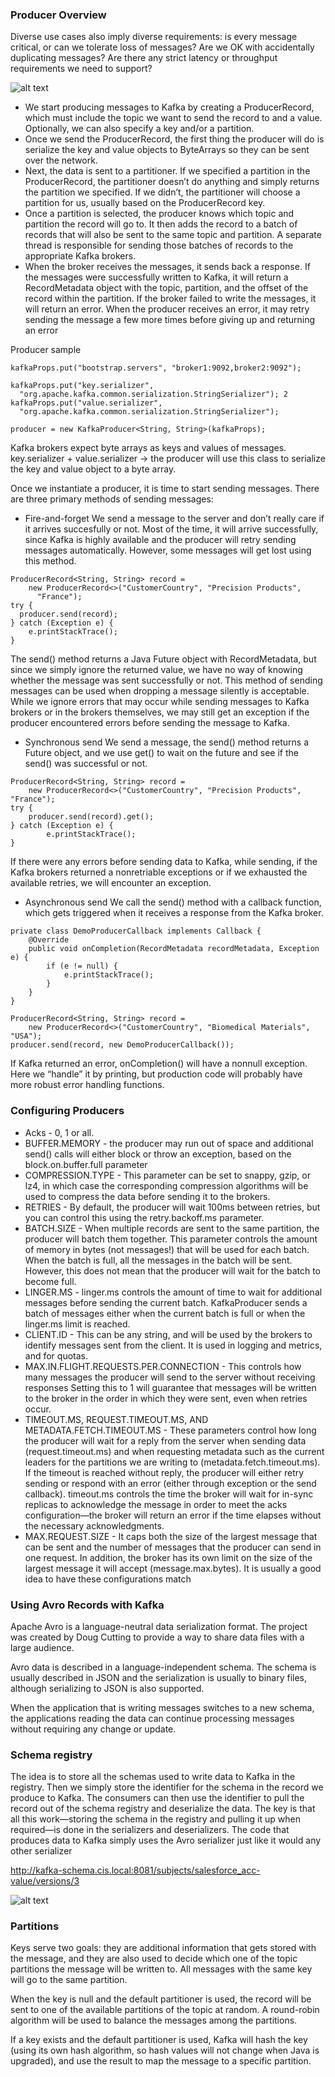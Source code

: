 ### Producer Overview

Diverse use cases also imply diverse requirements: is every message critical, or can we tolerate loss of messages? Are we OK with accidentally duplicating messages? Are there any strict latency or throughput requirements we need to support?

![alt text](pics/producer.png)

* We start producing messages to Kafka by creating a ProducerRecord, which must include the topic we want to send the record to and a value. 
Optionally, we can also specify a key and/or a partition. 
* Once we send the ProducerRecord, the first thing the producer will do is serialize the key and value objects to ByteArrays so they can be sent over the network.
* Next, the data is sent to a partitioner. If we specified a partition in the ProducerRecord, the partitioner doesn’t do anything and simply returns the partition we specified. If we didn’t, the partitioner will choose a partition for us, usually based on the ProducerRecord key. 
* Once a partition is selected, the producer knows which topic and partition the record will go to. It then adds the record to a batch of records that will also be sent to the same topic and partition. A separate thread is responsible for sending those batches of records to the appropriate Kafka brokers.
* When the broker receives the messages, it sends back a response. If the messages were successfully written to Kafka, it will return a RecordMetadata object with the topic, partition, and the offset of the record within the partition. If the broker failed to write the messages, it will return an error. When the producer receives an error, it may retry sending the message a few more times before giving up and returning an error


Producer sample 


```private Properties kafkaProps = new Properties(); 1
kafkaProps.put("bootstrap.servers", "broker1:9092,broker2:9092");

kafkaProps.put("key.serializer",
  "org.apache.kafka.common.serialization.StringSerializer"); 2
kafkaProps.put("value.serializer",
  "org.apache.kafka.common.serialization.StringSerializer");

producer = new KafkaProducer<String, String>(kafkaProps);
```

Kafka brokers expect byte arrays as keys and values of messages.
key.serializer + value.serializer ->  the producer will use this class to serialize the key and value object to a byte array.


Once we instantiate a producer, it is time to start sending messages. There are three primary methods of sending messages:

* Fire-and-forget
We send a message to the server and don’t really care if it arrives succesfully or not. Most of the time, it will arrive successfully, since Kafka is highly available and the producer will retry sending messages automatically. However, some messages will get lost using this method.

```buildoutcfg
ProducerRecord<String, String> record =
	new ProducerRecord<>("CustomerCountry", "Precision Products",
	  "France"); 
try {
  producer.send(record); 
} catch (Exception e) {
	e.printStackTrace(); 
}
```
The send() method returns a Java Future object with RecordMetadata, but since we simply ignore the returned value, we have no way of knowing whether the message was sent successfully or not. This method of sending messages can be used when dropping a message silently is acceptable.
While we ignore errors that may occur while sending messages to Kafka brokers or in the brokers themselves, we may still get an exception if the producer encountered errors before sending the message to Kafka.


* Synchronous send
We send a message, the send() method returns a Future object, and we use get() to wait on the future and see if the send() was successful or not.

```buildoutcfg
ProducerRecord<String, String> record =
	new ProducerRecord<>("CustomerCountry", "Precision Products", "France");
try {
	producer.send(record).get(); 
} catch (Exception e) {
		e.printStackTrace(); 
}
```

If there were any errors before sending data to Kafka, while sending, if the Kafka brokers returned a nonretriable exceptions or if we exhausted the available retries, we will encounter an exception. 

* Asynchronous send
We call the send() method with a callback function, which gets triggered when it receives a response from the Kafka broker.

```buildoutcfg
private class DemoProducerCallback implements Callback { 
	@Override
    public void onCompletion(RecordMetadata recordMetadata, Exception e) {
    	if (e != null) {
        	e.printStackTrace(); 
        }
    }
}

ProducerRecord<String, String> record =
	new ProducerRecord<>("CustomerCountry", "Biomedical Materials", "USA");
producer.send(record, new DemoProducerCallback()); 
```

If Kafka returned an error, onCompletion() will have a nonnull exception. Here we “handle” it by printing, but production code will probably have more robust error handling functions.

### Configuring Producers

* Acks - 0, 1 or all.
* BUFFER.MEMORY - the producer may run out of space and additional send() calls will either block or throw an exception, based on the block.on.buffer.full parameter
* COMPRESSION.TYPE - This parameter can be set to snappy, gzip, or lz4, in which case the corresponding compression algorithms will be used to compress the data before sending it to the brokers.
* RETRIES - By default, the producer will wait 100ms between retries, but you can control this using the retry.backoff.ms parameter.
* BATCH.SIZE - When multiple records are sent to the same partition, the producer will batch them together. This parameter controls the amount of memory in bytes (not messages!) that will be used for each batch. When the batch is full, all the messages in the batch will be sent. However, this does not mean that the producer will wait for the batch to become full.
* LINGER.MS - linger.ms controls the amount of time to wait for additional messages before sending the current batch. KafkaProducer sends a batch of messages either when the current batch is full or when the linger.ms limit is reached. 
* CLIENT.ID  - This can be any string, and will be used by the brokers to identify messages sent from the client. It is used in logging and metrics, and for quotas.
* MAX.IN.FLIGHT.REQUESTS.PER.CONNECTION  - This controls how many messages the producer will send to the server without receiving responses
Setting this to 1 will guarantee that messages will be written to the broker in the order in which they were sent, even when retries occur.
* TIMEOUT.MS, REQUEST.TIMEOUT.MS, AND METADATA.FETCH.TIMEOUT.MS - These parameters control how long the producer will wait for a reply from the server when sending data (request.timeout.ms) and when requesting metadata such as the current leaders for the partitions we are writing to (metadata.fetch.timeout.ms). If the timeout is reached without reply, the producer will either retry sending or respond with an error (either through exception or the send callback). timeout.ms controls the time the broker will wait for in-sync replicas to acknowledge the message in order to meet the acks configuration—the broker will return an error if the time elapses without the necessary acknowledgments.
* MAX.REQUEST.SIZE - It caps both the size of the largest message that can be sent and the number of messages that the producer can send in one request.
In addition, the broker has its own limit on the size of the largest message it will accept (message.max.bytes). It is usually a good idea to have these configurations match


### Using Avro Records with Kafka 

Apache Avro is a language-neutral data serialization format. The project was created by Doug Cutting to provide a way to share data files with a large audience.

Avro data is described in a language-independent schema. The schema is usually described in JSON and the serialization is usually to binary files, although serializing to JSON is also supported.

When the application that is writing messages switches to a new schema, the applications reading the data can continue processing messages without requiring any change or update.

### Schema registry 

The idea is to store all the schemas used to write data to Kafka in the registry. Then we simply store the identifier for the schema in the record we produce to Kafka. The consumers can then use the identifier to pull the record out of the schema registry and deserialize the data. The key is that all this work—storing the schema in the registry and pulling it up when required—is done in the serializers and deserializers. The code that produces data to Kafka simply uses the Avro serializer just like it would any other serializer

http://kafka-schema.cis.local:8081/subjects/salesforce_acc-value/versions/3


![alt text](pics/schema.png)

### Partitions

Keys serve two goals: they are additional information that gets stored with the message, and they are also used to decide which one of the topic partitions the message will be written to. All messages with the same key will go to the same partition.

When the key is null and the default partitioner is used, the record will be sent to one of the available partitions of the topic at random. A round-robin algorithm will be used to balance the messages among the partitions.

If a key exists and the default partitioner is used, Kafka will hash the key (using its own hash algorithm, so hash values will not change when Java is upgraded), and use the result to map the message to a specific partition.

